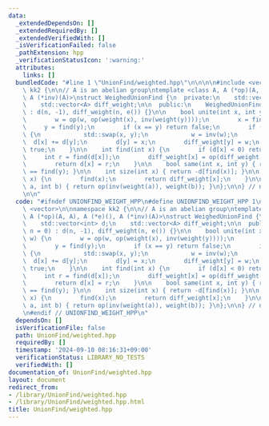 ```yaml
---
data:
  _extendedDependsOn: []
  _extendedRequiredBy: []
  _extendedVerifiedWith: []
  _isVerificationFailed: false
  _pathExtension: hpp
  _verificationStatusIcon: ':warning:'
  attributes:
    links: []
  bundledCode: "#line 1 \"UnionFind/weighted.hpp\"\n\n\n\n#include <vector>\n\nnamespace\
    \ kk2 {\n\n// A is an abelian group\ntemplate <class A, A (*op)(A, A), A (*e)(),\
    \ A (*inv)(A)>\nstruct WeighedUnionFind {\n  private:\n    std::vector<int> d;\n\
    \    std::vector<A> diff_weight;\n\n  public:\n    WeighedUnionFind(int n = 0)\
    \ : d(n, -1), diff_weight(n, e()) {}\n\n    bool unite(int x, int y, A w) {\n\
    \        w = op(w, op(weight(x), inv(weight(y))));\n        x = find(x);\n   \
    \     y = find(y);\n        if (x == y) return false;\n        if (d[x] > d[y])\
    \ {\n            std::swap(x, y);\n            w = inv(w);\n        }\n      \
    \  d[x] += d[y];\n        d[y] = x;\n        diff_weight[y] = w;\n        return\
    \ true;\n    }\n\n    int find(int x) {\n        if (d[x] < 0) return x;\n   \
    \     int r = find(d[x]);\n        diff_weight[x] = op(diff_weight[x], diff_weight[d[x]]);\n\
    \        return d[x] = r;\n    }\n\n    bool same(int x, int y) { return find(x)\
    \ == find(y); }\n\n    int size(int x) { return -d[find(x)]; }\n\n    A weight(int\
    \ x) {\n        find(x);\n        return diff_weight[x];\n    }\n\n    A diff(int\
    \ a, int b) { return op(inv(weight(a)), weight(b)); }\n};\n\n} // namespace kk2\n\
    \n\n"
  code: "#ifndef UNIONFIND_WEIGHT_HPP\n#define UNIONFIND_WEIGHT_HPP 1\n\n#include\
    \ <vector>\n\nnamespace kk2 {\n\n// A is an abelian group\ntemplate <class A,\
    \ A (*op)(A, A), A (*e)(), A (*inv)(A)>\nstruct WeighedUnionFind {\n  private:\n\
    \    std::vector<int> d;\n    std::vector<A> diff_weight;\n\n  public:\n    WeighedUnionFind(int\
    \ n = 0) : d(n, -1), diff_weight(n, e()) {}\n\n    bool unite(int x, int y, A\
    \ w) {\n        w = op(w, op(weight(x), inv(weight(y))));\n        x = find(x);\n\
    \        y = find(y);\n        if (x == y) return false;\n        if (d[x] > d[y])\
    \ {\n            std::swap(x, y);\n            w = inv(w);\n        }\n      \
    \  d[x] += d[y];\n        d[y] = x;\n        diff_weight[y] = w;\n        return\
    \ true;\n    }\n\n    int find(int x) {\n        if (d[x] < 0) return x;\n   \
    \     int r = find(d[x]);\n        diff_weight[x] = op(diff_weight[x], diff_weight[d[x]]);\n\
    \        return d[x] = r;\n    }\n\n    bool same(int x, int y) { return find(x)\
    \ == find(y); }\n\n    int size(int x) { return -d[find(x)]; }\n\n    A weight(int\
    \ x) {\n        find(x);\n        return diff_weight[x];\n    }\n\n    A diff(int\
    \ a, int b) { return op(inv(weight(a)), weight(b)); }\n};\n\n} // namespace kk2\n\
    \n#endif // UNIONFIND_WEIGHT_HPP\n"
  dependsOn: []
  isVerificationFile: false
  path: UnionFind/weighted.hpp
  requiredBy: []
  timestamp: '2024-09-10 08:16:31+09:00'
  verificationStatus: LIBRARY_NO_TESTS
  verifiedWith: []
documentation_of: UnionFind/weighted.hpp
layout: document
redirect_from:
- /library/UnionFind/weighted.hpp
- /library/UnionFind/weighted.hpp.html
title: UnionFind/weighted.hpp
---
```

